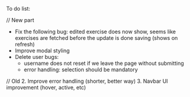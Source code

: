 To do list: 

// New part
* Fix the following bug: edited exercise does now show, seems like exercises are fetched before the update is done saving (shows on refresh)
* Improve modal styling
* Delete user bugs:
    - username does not reset if we leave the page without submitting
    - error handling: selection should be mandatory

// Old
2. Improve error handling (shorter, better way)
3. Navbar UI improvement (hover, active, etc)


